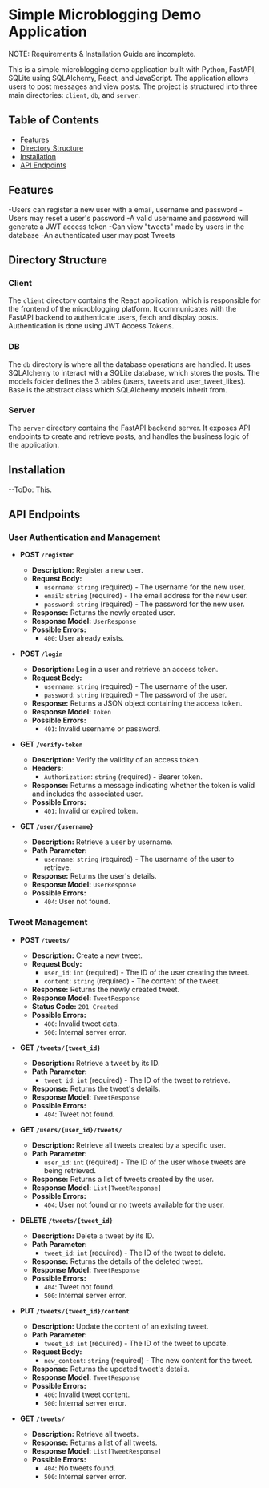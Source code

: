 # Simple Microblogging Demo Application

NOTE: Requirements & Installation Guide are incomplete.

This is a simple microblogging demo application built with Python, FastAPI, SQLite using SQLAlchemy, React, and JavaScript. The application allows users to post messages and view posts. The project is structured into three main directories: `client`, `db`, and `server`.

## Table of Contents

- [Features](#features)
- [Directory Structure](#directory-structure)
- [Installation](#installation)
- [API Endpoints](#api-endpoints)

## Features

-Users can register a new user with a email, username and password
-Users may reset a user's password
-A valid username and password will generate a JWT access token
-Can view "tweets" made by users in the database
-An authenticated user may post Tweets

## Directory Structure

### Client

The `client` directory contains the React application, which is responsible for the frontend of the microblogging platform. It communicates with the FastAPI backend to authenticate users, fetch and display posts. Authentication is done using JWT Access Tokens.

### DB

The `db` directory is where all the database operations are handled. It uses SQLAlchemy to interact with a SQLite database, which stores the posts. The models folder defines the 3 tables (users, tweets and user_tweet_likes). Base is the abstract class which SQLAlchemy models inherit from.

### Server

The `server` directory contains the FastAPI backend server. It exposes API endpoints to create and retrieve posts, and handles the business logic of the application.

## Installation

--ToDo: This.

## API Endpoints

### User Authentication and Management

- **POST `/register`**
  - **Description:** Register a new user.
  - **Request Body:** 
    - `username`: `string` (required) - The username for the new user.
    - `email`: `string` (required) - The email address for the new user.
    - `password`: `string` (required) - The password for the new user.
  - **Response:** Returns the newly created user.
  - **Response Model:** `UserResponse`
  - **Possible Errors:**
    - `400`: User already exists.

- **POST `/login`**
  - **Description:** Log in a user and retrieve an access token.
  - **Request Body:**
    - `username`: `string` (required) - The username of the user.
    - `password`: `string` (required) - The password of the user.
  - **Response:** Returns a JSON object containing the access token.
  - **Response Model:** `Token`
  - **Possible Errors:**
    - `401`: Invalid username or password.

- **GET `/verify-token`**
  - **Description:** Verify the validity of an access token.
  - **Headers:**
    - `Authorization`: `string` (required) - Bearer token.
  - **Response:** Returns a message indicating whether the token is valid and includes the associated user.
  - **Possible Errors:**
    - `401`: Invalid or expired token.

- **GET `/user/{username}`**
  - **Description:** Retrieve a user by username.
  - **Path Parameter:**
    - `username`: `string` (required) - The username of the user to retrieve.
  - **Response:** Returns the user's details.
  - **Response Model:** `UserResponse`
  - **Possible Errors:**
    - `404`: User not found.

### Tweet Management

- **POST `/tweets/`**
  - **Description:** Create a new tweet.
  - **Request Body:**
    - `user_id`: `int` (required) - The ID of the user creating the tweet.
    - `content`: `string` (required) - The content of the tweet.
  - **Response:** Returns the newly created tweet.
  - **Response Model:** `TweetResponse`
  - **Status Code:** `201 Created`
  - **Possible Errors:**
    - `400`: Invalid tweet data.
    - `500`: Internal server error.

- **GET `/tweets/{tweet_id}`**
  - **Description:** Retrieve a tweet by its ID.
  - **Path Parameter:**
    - `tweet_id`: `int` (required) - The ID of the tweet to retrieve.
  - **Response:** Returns the tweet's details.
  - **Response Model:** `TweetResponse`
  - **Possible Errors:**
    - `404`: Tweet not found.

- **GET `/users/{user_id}/tweets/`**
  - **Description:** Retrieve all tweets created by a specific user.
  - **Path Parameter:**
    - `user_id`: `int` (required) - The ID of the user whose tweets are being retrieved.
  - **Response:** Returns a list of tweets created by the user.
  - **Response Model:** `List[TweetResponse]`
  - **Possible Errors:**
    - `404`: User not found or no tweets available for the user.

- **DELETE `/tweets/{tweet_id}`**
  - **Description:** Delete a tweet by its ID.
  - **Path Parameter:**
    - `tweet_id`: `int` (required) - The ID of the tweet to delete.
  - **Response:** Returns the details of the deleted tweet.
  - **Response Model:** `TweetResponse`
  - **Possible Errors:**
    - `404`: Tweet not found.
    - `500`: Internal server error.

- **PUT `/tweets/{tweet_id}/content`**
  - **Description:** Update the content of an existing tweet.
  - **Path Parameter:**
    - `tweet_id`: `int` (required) - The ID of the tweet to update.
  - **Request Body:**
    - `new_content`: `string` (required) - The new content for the tweet.
  - **Response:** Returns the updated tweet's details.
  - **Response Model:** `TweetResponse`
  - **Possible Errors:**
    - `400`: Invalid tweet content.
    - `500`: Internal server error.

- **GET `/tweets/`**
  - **Description:** Retrieve all tweets.
  - **Response:** Returns a list of all tweets.
  - **Response Model:** `List[TweetResponse]`
  - **Possible Errors:**
    - `404`: No tweets found.
    - `500`: Internal server error.